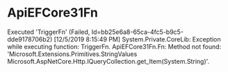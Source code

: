 # ApiEFCore31Fn
 
Executed 'TriggerFn' (Failed, Id=bb25e6a8-65ca-4fc5-b9c5-dde9178706b2)
[12/5/2019 8:15:49 PM] System.Private.CoreLib: Exception while executing function: TriggerFn. ApiEFCore31Fn.Fn: Method not found: 'Microsoft.Extensions.Primitives.StringValues Microsoft.AspNetCore.Http.IQueryCollection.get_Item(System.String)'.